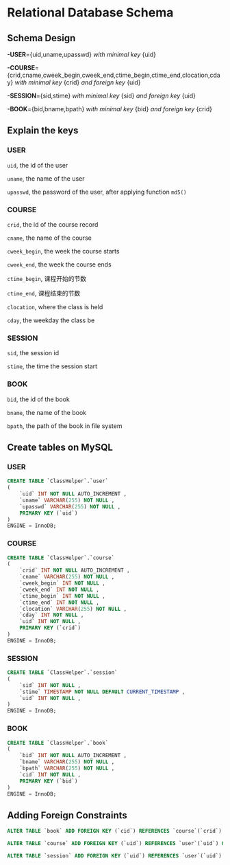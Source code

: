 # Relational Database Schema 



## Schema Design

**-USER**={uid,uname,upasswd} *with minimal key* {uid}

**-COURSE**={crid,cname,cweek_begin,cweek_end,ctime_begin,ctime_end,clocation,cday} *with minimal key* {crid} *and foreign key* {uid}

**-SESSION**={sid,stime} *with minimal key* {sid} *and foreign key* {uid}

**-BOOK**={bid,bname,bpath} *with minimal key* {bid} *and foreign key* {crid}

## Explain the keys

### USER

`uid`, the id of the user

`uname`, the name of the user

`upasswd`, the password of the user, after applying function `md5()`

### COURSE

`crid`, the id of the course record

`cname`, the name of the course

`cweek_begin`, the week the course starts

`cweek_end`, the week the course ends

`ctime_begin`, 课程开始的节数

`ctime_end`, 课程结束的节数

`clocation`, where the class is held

`cday`, the weekday the class be

### SESSION

`sid`, the session id

`stime`, the time the session start

### BOOK

`bid`, the id of the book

`bname`, the name of the book

`bpath`, the path of the book in file system



## Create tables on MySQL

### USER

```sql
CREATE TABLE `ClassHelper`.`user` 
( 
    `uid` INT NOT NULL AUTO_INCREMENT , 
    `uname` VARCHAR(255) NOT NULL , 
    `upasswd` VARCHAR(255) NOT NULL , 
    PRIMARY KEY (`uid`)
) 
ENGINE = InnoDB;

```



### COURSE

```sql
CREATE TABLE `ClassHelper`.`course` 
( 
    `crid` INT NOT NULL AUTO_INCREMENT , 
    `cname` VARCHAR(255) NOT NULL , 
    `cweek_begin` INT NOT NULL , 
    `cweek_end` INT NOT NULL , 
    `ctime_begin` INT NOT NULL , 
    `ctime_end` INT NOT NULL , 
    `clocation` VARCHAR(255) NOT NULL , 
    `cday` INT NOT NULL , 
    `uid` INT NOT NULL ,
    PRIMARY KEY (`crid`)
) 
ENGINE = InnoDB;
```



### SESSION

```sql
CREATE TABLE `ClassHelper`.`session` 
( 
    `sid` INT NOT NULL , 
    `stime` TIMESTAMP NOT NULL DEFAULT CURRENT_TIMESTAMP ,
    `uid` INT NOT NULL ,
) 
ENGINE = InnoDB;
```



### BOOK

```sql
CREATE TABLE `ClassHelper`.`book` 
( 
    `bid` INT NOT NULL AUTO_INCREMENT , 
    `bname` VARCHAR(255) NOT NULL , 
    `bpath` VARCHAR(255) NOT NULL , 
    `cid` INT NOT NULL , 
    PRIMARY KEY (`bid`)
) 
ENGINE = InnoDB;
```



## Adding Foreign Constraints

```sql
ALTER TABLE `book` ADD FOREIGN KEY (`cid`) REFERENCES `course`(`crid`) ON DELETE RESTRICT ON UPDATE RESTRICT;
```

```sql
ALTER TABLE `course` ADD FOREIGN KEY (`uid`) REFERENCES `user`(`uid`) ON DELETE RESTRICT ON UPDATE RESTRICT;
```

```sql
ALTER TABLE `session` ADD FOREIGN KEY (`uid`) REFERENCES `user`(`uid`) ON DELETE RESTRICT ON UPDATE RESTRICT;
```

